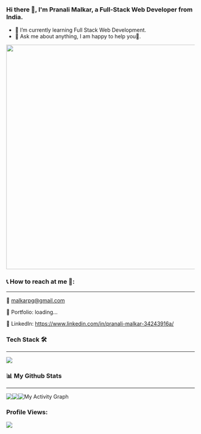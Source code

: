 ### Hi there 👋, I'm Pranali Malkar, a Full-Stack Web Developer from India.
- 🌱 I’m currently learning Full Stack Web Development.
- 💬 Ask me about anything, I am happy to help you🙂.
<img src="https://upliftcorrect.com/wp-content/uploads/2021/08/55537-girl-on-computer-with-idea.gif" width="1000" height="600" />

### 📞 How to reach at me 💁:
- - -
📧 malkarpg@gmail.com

🎨 Portfolio: loading...

💼 LinkedIn: https://www.linkedin.com/in/pranali-malkar-34243916a/
<br/>

### Tech Stack 🛠
- - -
<img src="https://encrypted-tbn0.gstatic.com/images?q=tbn:ANd9GcQePkXCcK_qKhDvbFD6EciAnELnCUeK4bGO5w&usqp=CAU" />

<!-- [![Build Status](https://travis-ci.org/joemccann/dillinger.svg?branch=master)](https://travis-ci.org/joemccann/dillinger)
 -->
 <br/>

 ### 📊 My Github Stats
<hr/>
<img src="https://github-readme-stats.vercel.app/api?username=Pranali-5&layout=compact&theme=react&hide_border=true&bg_color=0D1117" style="float:left; width=50"/>


<img src="https://github-readme-stats.vercel.app/api/top-langs/?username=Pranali-5&langs_count=8&count_private=true&layout=compact&theme=react&hide_border=true&bg_color=0D1117" style="float:left"/>
<img alt="My Activity Graph" src="https://activity-graph.herokuapp.com/graph?username=Pranali-5&amp;bg_color=0D1117&amp;color=5BCDEC&amp;line=5BCDEC&amp;point=FFFFFF&amp;hide_border=true" style="max-width: 100%;">

### Profile Views: 
![](https://komarev.com/ghpvc/?username=Pranali-5&label=PROFILE+VIEWS)

<!--
**Pranali-5/Pranali-5** is a ✨ _special_ ✨ repository because its `README.md` (this file) appears on your GitHub profile.

Here are some ideas to get you started:

- 🔭 I’m currently working on ...
- 🌱 I’m currently learning Full Stack Web Development
- 👯 I’m looking to collaborate on ...
- 🤔 I’m looking for help with ...
- 💬 Ask me about ...
- 📫 How to reach me: ...
- 😄 Pronouns: ...
- ⚡ Fun fact: ...
-->

